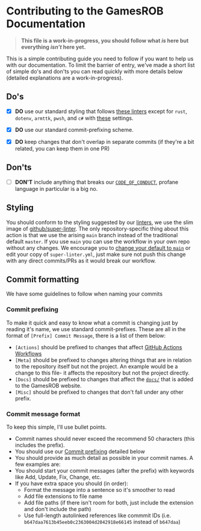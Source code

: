 # Contributing to the GamesROB Documentation
> **This file is a work-in-progress, you should follow what *is* here but everything *isn't* here yet.**

This is a simple contributing guide you need to follow if you want to help us with our documentation. To limit the barrier of entry, we've made a short list of simple do's and don'ts you can read quickly with more details below (detailed explanations are a work-in-progress).


## Do's
- [x] **DO** use our standard styling that follows [these linters](https://github.com/github/super-linter#supported-linters) except for `rust`, `dotenv`, `armttk`, `pwsh`, and `c#` with [these](https://github.com/GamesROB/documentation/blob/mkdocs/.github/workflows/super-linter.yml) settings.
- [x] **DO** use our standard commit-prefixing scheme.
- [x] **DO** keep changes that don't overlap in separate commits (if they're a bit related, you can keep them in one PR)


## Don'ts
- [ ] **DON'T** include anything that breaks our [`CODE_OF_CONDUCT`](https://github.com/GamesROB/documentation/blob/mkdocs/CODE_OF_CONDUCT.md), profane language in particular is a big no.


## Styling
You should conform to the styling suggested by our [linters](https://github.com/GamesROB/documentation/blob/mkdocs/.github/workflows/super-linter.yml), we use the slim image of [github/super-linter](https://github.com/github/super-linter). The only repository-specific thing about this action is that we use the arising `main` branch instead of the traditional default `master`.
If you use `main` you can use the workflow in your own repo without any changes. We encourage you to [change your default to `main`](https://docs.github.com/github/administering-a-repository/managing-branches-in-your-repository/changing-the-default-branch) or edit your copy of `super-linter.yml`, just make sure not push this change with any direct commits/PRs as it would break our workflow.


## Commit formatting
We have some guidelines to follow when naming your commits


### Commit prefixing
To make it quick and easy to know what a commit is changing just by reading it's name, we use standard commit-prefixes. These are all in the format of `[Prefix] Commit Message`, there is a list of them below:
- `[Actions]` should be prefixed to changes that affect [GitHub Actions Workflows](https://github.com/GamesROB/documentation/blob/mkdocs/.github/workflows)
- `[Meta]` should be prefixed to changes altering things that are in relation to the repository itself but not the project. An example would be a change to this file- it affects the repository but not the project directly.
- `[Docs]` should be prefixed to changes that affect the [`docs/`](https://github.com/GamesROB/documentation/blob/mkdocs/docs/) that is added to the GamesROB website.
- `[Misc]` should be prefixed to changes that don't fall under any other prefix.


### Commit message format
To keep this simple, I'll use bullet points.
- Commit names should never exceed the recommend 50 characters (this includes the prefix).
- You should use our [Commit prefixing](https://github.com/GamesROB/documentation/blob/mkdocs/.github/CONTRIBUTING.md#commit-prefixing) detailed below
- You should provide as much detail as possible in your commit names. A few examples are:
- You should start your commit messages (after the prefix) with keywords like Add, Update, Fix, Change, etc.
- If you have extra space you should (in order):
  - Format the message into a sentence so it's smoother to read
  - Add file extensions to file name
  - Add file paths (if there isn't room for both, just include the extension and don't include the path)
  - Use full-length autolinked references like commmit IDs (i.e. `b647daa7613b45eeb0c2363004d2042918e66145` instead of `b647daa`)
